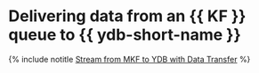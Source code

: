 # Delivering data from an {{ KF }} queue to {{ ydb-short-name }}

{% include notitle [Stream from MKF to YDB with Data Transfer](../../_tutorials/dataplatform/data-transfer-mkf-ydb.md) %}
